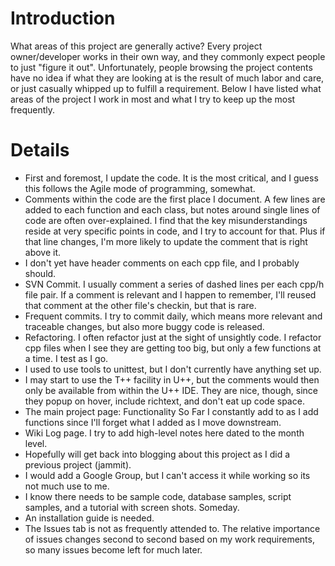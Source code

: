 # Introduction #

What areas of this project are generally active?  Every project owner/developer works in their own way, and they commonly expect people to just "figure it out".  Unfortunately, people browsing the project contents have no idea if what they are looking at is the result of much labor and care, or just casually whipped up to fulfill a requirement.
Below I have listed what areas of the project I work in most and what I try to keep up the most frequently.

# Details #
  * First and foremost, I update the code.  It is the most critical, and I guess this follows the Agile mode of programming, somewhat.
  * Comments within the code are the first place I document.  A few lines are added to each function and each class, but notes around single lines of code are often over-explained.  I find that the key misunderstandings reside at very specific points in code, and I try to account for that.  Plus if that line changes, I'm more likely to update the comment that is right above it.
  * I don't yet have header comments on each cpp file, and I probably should.
  * SVN Commit.  I usually comment a series of dashed lines per each cpp/h file pair.  If a comment is relevant and I happen to remember, I'll reused that comment at the other file's checkin, but that is rare.
  * Frequent commits.  I try to commit daily, which means more relevant and traceable changes, but also more buggy code is released.
  * Refactoring.  I often refactor just at the sight of unsightly code.  I refactor cpp files when I see they are getting too big, but only a few functions at a time.  I test as I go.
  * I used to use tools to unittest, but I don't currently have anything set up.
  * I may start to use the T++ facility in U++, but the comments would then only be available from within the U++ IDE.  They are nice, though, since they popup on hover, include richtext, and don't eat up code space.
  * The main project page: Functionality So Far I constantly add to as I add functions since I'll forget what I added as I move downstream.
  * Wiki Log page. I try to add high-level notes here dated to the month level.
  * Hopefully will get back into blogging about this project as I did a previous project (jammit).
  * I would add a Google Group, but I can't access it while working so its not much use to me.
  * I know there needs to be sample code, database samples, script samples, and a tutorial with screen shots.  Someday.
  * An installation guide is needed.
  * The Issues tab is not as frequently attended to.  The relative importance of issues changes second to second based on my work requirements, so many issues become left for much later.